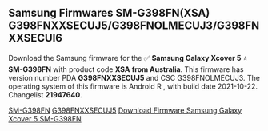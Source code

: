 <h2>Samsung Firmwares SM-G398FN(XSA) G398FNXXSECUJ5/G398FNOLMECUJ3/G398FNXXSECUI6</h2>
Download the Samsung firmware for the ✅ <strong>Samsung Galaxy Xcover 5 </strong> ⭐ <strong>SM-G398FN</strong> with product code <strong>XSA</strong> <strong> from Australia</strong>. This firmware has version number PDA <strong>G398FNXXSECUJ5</strong> and CSC G398FNOLMECUJ3. The operating system of this firmware is Android R , with build date 2021-10-22. Changelist <strong>21947640</strong>.


[SM-G398FN](https://samfirm.shop/samsung/model/SM-G398FN)
[G398FNXXSECUJ5](https://samfirm.shop/samsung/pda/G398FNXXSECUJ5)
[Download Firmware Samsung Galaxy Xcover 5 SM-G398FN](https://samfirm.shop/samsung/firmware/467710)
